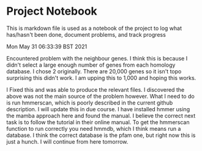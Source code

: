 # Project Notebook

This is markdown file is used as a notebook of the project to log what has/hasn't been done, document problems, and track progress

Mon May 31 06:33:39 BST 2021

Encountered problem with the neighbour genes. I think this is because I didn't select a large enough number of genes from each homology database. I chose 2 originally. There are 20,000 genes so it isn't topo surprising this didn't work. I am upping this to 1,000 and hoping this works.

I Fixed this and was able to produce the relevant files. I discovered the above was not the main source of the problem however. What I need to do is run hmmerscan, which is poorly described in the current github description. I will update this in due course. I have installed hmmer using the mamba approach here and found the manual. I believe the correct next task is to follow the tutorial in their online manual. To get the hmmerscan function to run correctly you need hmmdb, which I think means run a database. I think the correct database is the pfam one, but right now this is just a hunch. I will continue from here tomorrow.




